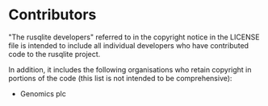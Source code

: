 Contributors
============

"The rusqlite developers" referred to in the copyright notice in the LICENSE
file is intended to include all individual developers who have contributed
code to the rusqlite project.

In addition, it includes the following organisations who retain copyright in
portions of the code (this list is not intended to be comprehensive):
 - Genomics plc
